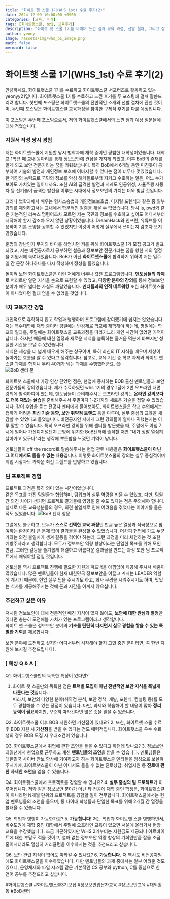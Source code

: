 ```yaml
---
title: "화이트 햇 스쿨 1기(WHS_1st) 수료 후기(2)"
date: 2024-12-09 10:00:00 +0900
categories: [교육, 후기]
tags: [화이트햇스쿨, 보안, 교육후기]
description: "화이트 햇 스쿨 1기를 마치며 느낀 점과 교육 과정, 선발 절차, 그리고 장점에 대해 소개합니다."
author: yeony
image: /assets/img/whs_bi_image.png
math: false
mermaid: false
---
```


# 화이트햇 스쿨 1기(WHS_1st) 수료 후기(2)

안녕하세요, 화이트햇스쿨 1기를 수료하고 화이트햇스쿨 서포터즈로 활동하고 있는 yeonyy21입니다.
화이트햇스쿨 1기를 수료하고 느낀 후기를 두 포스팅에 걸쳐 말씀드리려 합니다.
첫번째 포스팅은 화이트햇스쿨의 전반적인 소개와 선발 절차에 관한 것이며,
두번째 포스팅은 화이트햇스쿨 교육과정을 참여한 구체적 후기를 다룰 예정입니다.

이 포스팅은 두번째 포스팅으로서, 저의 화이트햇스쿨에서의 느낀 점과 예상 질문들에 대해 적었습니다.

### **지원서 작성 당시 경험**

저는 화이트햇스쿨에 지원할 당시 법학과에 재학 중이던 평범한 대학생이었습니다. 대학교 1학년 때 교내 동아리를 통해 정보보안에 관심을 가지게 되었고, 이후 BoB의 존재를 알게 되고 보안 전문가라는 꿈을 키워왔습니다. 특히 BoB에서 6개월 동안 미친듯이 공부하여 기술의 발전과 개인정보 보호에 이바지할 수 있다는 점이 너무나 멋있었습니다. 한 개인의 능력으로 국민의 정보를 악성 해커들로부터 지키고 수호하는 일은, 어느 누가 보아도 가치있는 일이니까요. 또한 AI의 급격한 발전과 저궤도 인공위성, 자율주행 자동차 등 신기술이 급격한 발전을 이루는 시대에서 정보보안의 가치는 더욱 빛날 것입니다.

그러나 법학과에서 배우는 형사소송법과 개인정보보호법, 디지털 포렌식과 같은 중 일부 강의를 제외하고서는 교내에서 학문적인 갈증을 채울 수 없었습니다. 당시 ls, pwd와 같은 기본적인 리눅스 명령어조차 모르던 저는 국민의 정보를 수호하고 싶어도 어디서부터 시작해야 할지 감조차 오지 않던 상황이었습니다. DreamHack와 인프런, 유튜브를 이용하며 기본 소양을 공부할 수 있었지만 이것이 어떻게 실무에서 쓰이는지 감조차 오지 않았습니다.

운명의 장난인지 무지의 바다를 헤엄치던 저를 위해 화이트햇스쿨 1기 모집 공고가 발표되었고, 저는 비전공자로서 공부하던 설움과 정보보안 전문가라는 꿈을 향한 저의 열정을 지원서에 녹여내었습니다. BoB가 아닌 **화이트햇스쿨**에 합격하기 위하여 저는 일주일 간 문장 하나하나를 다시 작성하며 정성을 들였습니다.

돌이켜 보면 화이트햇스쿨은 이런 저에게 너무나 값진 프로그램입니다. **멘토님들의 과제**로 머리로만 알던 지식을 손으로 표현할 수 있었고, **다양한 분야의 강의**를 통해 정보보안 분야가 매우 넓다는 사실도 깨달았습니다. **멘티들과의 인적 네트워킹** 또한 화이트햇스쿨이 아니었다면 절대 얻을 수 없었을 것입니다.

### **1차 교육기간 경험**

개인적으로 휴학하지 않고 학업과 병행하며 프로그램에 참여했기에 쉽지는 않았습니다. 
저는 특수대학에 재학 중이라 평일에는 반강제로 학교에 재학해야 하는데, 평일에는 학교의 일과를, 주말에는 화이트햇스쿨 교육과정을 따라가느라 개인 시간이 없었던 기억이 납니다.
하지만 배움에 대한 열정과 새로운 지식을 습득하는 즐거움 덕분에 바쁘지만 성실한 시간을 보낼 수 있었습니다.  
지식은 세상을 더 넓게 배우게 해주는 창구이며, 특히 최신의 IT 지식을 배우며 세상이 돌아가는 흐름을 알 수 있다고 생각합니다.
참고로, 교육 기간 중 학교 과제와 화이트 햇 스쿨 과제를 합치니 무려 40개가 넘는 과제를 수행했더군요. 😊  
![BoB 센터 문](assets/img/bob_center_door.jpg)

화이트햇 스쿨에서 가장 인상 깊었던 점은, 현업에 종사하는 BOB 출신 멘토님들과 보안 전문가들의 강의였습니다. 제가 수료하였던 whs 1기의 경우 1달에 2번 오프라인 대면 강의에 참석하여야 했는데, 멘토님들이 준비해주시는 오프라인 강의는 **온라인 강의보다도 더욱 재밌는 실습**을 준비해주셔서 주말마다 1-2가지의 새로운 기술을 접할 수 있었습니다.
같이 수업을 듣는 전공자 멘티에게 물어보아도, 화이트햇스쿨은 학교 수업에서는 접하기 어려운 **최신 기술 동향, 보안 취약점 트렌드** 등을 다루며, 실무 중심의 교육을 체감할 수 있었다고 들었습니다. 비전공자인 저에게 그런 강의들이 얼마나 귀했는지는 이루 말할 수 없습니다.
특히 오프라인 강의를 위해 센터를 방문했을 때, 주말에도 아침 7시에 일어나 가산디지털단지 근방에 위치한 BoB센터에 출석할 때면 "내가 정말 열심히 살아가고 있구나"라는 생각에 뿌듯함을 느꼈던 기억이 납니다.  

멘토님들이 off the record로 말씀해주시는 현업 관련 내용들은 **화이트햇스쿨이 아닌 그 어디에서도 들을 수 없는 내용**입니다. 이렇듯 화이트햇스쿨의 강의는 실무 중심적이며 취업 시장과도 가까운 최신 트렌드를 반영하고 있습니다.

### **팀 프로젝트 경험**
프로젝트 과정은 특히 의미 있는 시간이었습니다.  
같은 목표를 가진 팀원들과 협업하며, 팀워크와 실무 역량을 키울 수 있었죠. 다만, 팀원 간 의견 차이가 생기면 프로젝트 결과물에 영향을 줄 수도 있다는 점은 주의해야 합니다. 실제로 다른 교육생분들의 경우, 의견 불일치로 인해 어려움을 겪었다는 이야기를 들은 적도 있었습니다. 
![BoB 센터 창문](assets/img/bob_window.jpg) 

그럼에도 불구하고, 모두가 **스스로 선택한 교육 과정**인 만큼 높은 열정과 적극성으로 참여하는 환경이라 큰 문제 없이 결과물을 완성할 수 있었습니다. 어차피 현업에 가도 누군가와는 의견 불일치가 생겨 갈등을 겪어야 하는데, 그런 과정을 미리 체험하는 것 또한 예방주사라고 생각합니다. 모두가 정보보안 역량 향상이라는 단일한 목표를 위해 모인 만큼, 그러한 갈등을 슬기롭게 해결하고 아름다운 결과물을 만드는 과정 또한 팀 프로젝트에서 배워야할 점일 것입니다.

멘토님들 역시 프로젝트 진행에 필요한 자원과 피드백을 아낌없이 제공해 주셔서 배움이 많았습니다. 많은 멘토님들이 현재 대한민국 정보보안을 이끌고 계시는 LEADER 역할에 계시기 때문에, 현업 실무 팁을 주시기도 하고, 회사 구경을 시켜주시기도 하며, 맛있는 식사를 제공해주시는 것에 돈과 시간을 아끼지 않으십니다. 

### **추천하고 싶은 이유**
저처럼 정보보안에 대해 전문적인 배경 지식이 많지 않아도, **보안에 대한 관심과 열정**만 있다면 충분히 도전해볼 가치가 있는 프로그램이라고 생각합니다.  
화이트 햇 스쿨은 정보보안 분야의 **기초를 탄탄히 다지면서 실무 경험을 쌓을 수 있는 특별한 기회**를 제공합니다.  

보안 분야에 도전하고 싶지만 어디서부터 시작해야 할지 고민 중인 분이라면, 꼭 한번 지원해 보시길 추천드립니다!
.

### **[ 예상 Q & A ]**

Q1. 화이트햇스쿨만의 독특한 특징이 있다면?
1. 화이트 햇 스쿨만의 독특한 점은 **트랙별 모집이 아닌 전반적인 보안 지식을 폭넓게 다룬다는 것**입니다.  
따라서, 보안의 다양한 분야(취약점 분석, 보안 정책, 개발, 포렌식, 컨설팅 등)를 모두 경험해볼 수 있는 장점이 있습니다.
다만, 과제와 학습해야 할 내용이 많아 **정리 능력이 필요**하지만, 꾸준히 따라간다면 많은 것을 얻을 수 있습니다.  

Q2. 화이트햇스쿨 이후 BOB 지원하면 가산점이 있나요?
2. 또한, 화이트햇 스쿨 수료 후 BOB 지원 시 **가산점**을 받을 수 있다는 점도 매력적입니다.
화이트햇스쿨 우수 수료생의 경우 BOB 모집 시 우대조건이 있습니다.

Q3. 화이트햇스쿨에서 취업에 관한 조언을 들을 수 있다고 하던데 맞나요?
3. 정보보안 최일선에서 현업으로 근무하고 계신 **멘토님들의 조언**을 받을 수 있습니다.
멘토님들은 대한민국 사이버 안보 향상에 기여하고자 하는 화이트햇스쿨 멘티들을 정성으로 보살펴 주시기에,
화이트햇스쿨이 아닌 어디서도 들을 수 없는 진로상담, 취업지원 등 **진로에 관한 자세한 조언**을 얻을 수 있습니다. 

Q4. 화이트햇스쿨에서 프로젝트를 경험할 수 있나요?
4. **실무 중심의 팀 프로젝트**가 이루어집니다.
저와 같은 정보보안 분야가 아닌 타 전공에 재학 중인 학생은, 화이트햇스쿨이 아니라면 N개월 단위의 프로젝트를 경험할 일이 전무합니다.
화이트햇스쿨에서는 현업 멘토님들의 조언을 들으며, 동 나이대 학생들과 단일한 목표를 위해 2개월 간 열정을 불태울 수 있습니다.

Q5. 학업과 병행이 가능한가요?
5. **가능합니다!** 저는 학업과 화이트햇 스쿨 병행하면서, 비수도권에 재학 중인 대학에서 주말에 오프라인 교육이 있으면 서울에 올라가서 현장 교육을 수강했습니다. 조금 피곤하였지만 WHS 2기부터는 지원금도 제공되니 아르바이트에 대한 부담도 적을 것이고, 얼마 없는 정보보안 역량 향상의 기회인만큼 잠을 조금 줄이시더라도 열심히 커리큘럼을 이수하시는 것을 추천드리고 싶습니다.

Q6. 보안 관련 지식이 없어도 따라갈 수 있나요?
6. **가능합니다.** 저 역시도 비전공자임에도 화이트햇스쿨을 이수하였습니다. 다만 멘토님들의 과제 중에서는 일부 어려운 것도 있으니, 운영체제와 파일 시스템 같은 기본적인 CS 공부와 python, C를 중심으로 한 언어 공부를 추천드리고 싶습니다.

#화이트햇스쿨 #화이트햇스쿨3기모집 #정보보안입문자교육 #정보보안교육 #대외활동 #BoB센터
